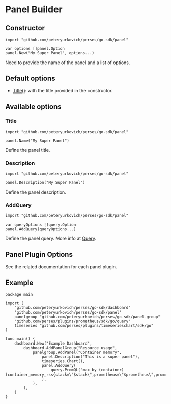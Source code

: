 # Panel Builder

## Constructor

```golang
import "github.com/peteryurkovich/perses/go-sdk/panel"

var options []panel.Option
panel.New("My Super Panel", options...)
```

Need to provide the name of the panel and a list of options.

## Default options

- [Title()](#title): with the title provided in the constructor.

## Available options

### Title

```golang
import "github.com/peteryurkovich/perses/go-sdk/panel"

panel.Name("My Super Panel")
```

Define the panel title.

### Description

```golang
import "github.com/peteryurkovich/perses/go-sdk/panel"

panel.Description("My Super Panel")
```

Define the panel description.

### AddQuery

```golang
import "github.com/peteryurkovich/perses/go-sdk/panel"

var queryOptions []query.Option
panel.AddQuery(queryOptions...)
```

Define the panel query. More info at [Query](./query.md).

## Panel Plugin Options

See the related documentation for each panel plugin.

## Example

```golang
package main

import (
	"github.com/peteryurkovich/perses/go-sdk/dashboard"
	"github.com/peteryurkovich/perses/go-sdk/panel"
	panelgroup "github.com/peteryurkovich/perses/go-sdk/panel-group"
	"github.com/perses/plugins/prometheus/sdk/go/query"
	timeseries "github.com/perses/plugins/timeserieschart/sdk/go"
)

func main() {
	dashboard.New("Example Dashboard",
		dashboard.AddPanelGroup("Resource usage",
			panelgroup.AddPanel("Container memory",
				panel.Description("This is a super panel"),
				timeseries.Chart(),
				panel.AddQuery(
					query.PromQL("max by (container) (container_memory_rss{stack=\"$stack\",prometheus=\"$prometheus\",prometheus_namespace=\"$prometheus_namespace\",namespace=\"$namespace\",pod=\"$pod\",container=\"$container\"})"),
				),
			),
		),
	)
}

```
